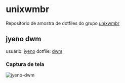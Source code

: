 # unixwmbr
Repositório de amostra de dotfiles do grupo [unixwmbr](https://t.me/unixwmbr)

## jyeno dwm
usuário: [jyeno](https://github.com/jyeno)
dotfile: [dwm](https://github.com/jyeno/dwm)

### Captura de tela

![jyeno-dwm](https://raw.githubusercontent.com/jyeno/dwm/master/screenshots/dwmshot.jpg)
